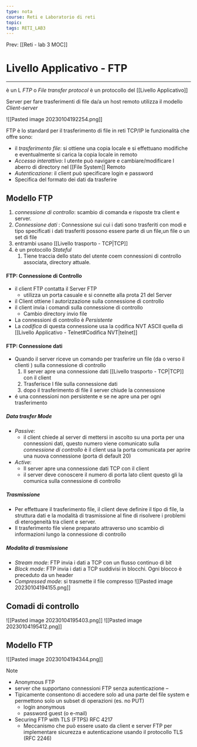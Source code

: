 ```yaml
---
type: nota
course: Reti e Laboratorio di reti
topic: 
tags: RETI_LAB3 
---
```


Prev: [[Reti - lab 3 MOC]]

# Livello Applicativo - FTP
---
è un L _FTP_ o _File transfer protocol_ è un protocollo del [[Livello Applicativo]] 

Server per fare trasferimenti di file da/a un host remoto
utilizza il modello _Client-server_

![[Pasted image 20230104192254.png]]

FTP è lo standard per il trasferimento di file in reti TCP/IP le funzionalità che offre sono:
- il _trasferimento file_: si ottiene una copia locale e si effettuano modifiche e eventualmente si carica la copia locale in remoto
- _Accesso interattivo_: l utente può navigare e cambiare/modificare l aberro di directory nel [[File System]] Remoto
- _Autenticazione_: il client può specificare login e password
- Specifica del formato dei dati da trasferire


## Modello FTP

1. _connessione di controllo_: scambio di comanda e risposte tra client e server. 
2. _Connessione dati_ : Connessione sui cui i dati sono trasferiti con modi e tipo specificati i dati trasferiti possono essere parte di un file,un file o un set di file
3. entrambi usano [[Livello trasporto - TCP|TCP]]
4. è un protocollo _Stateful_
	1. Tiene traccia dello stato del utente coem connessioni di controllo associata, directory attuale.


#### FTP: Connessione di Controllo
- il client FTP contatta il Server FTP
	- utilizza un porta casuale e si connette alla prota 21 del Server
- il Client ottiene l autorizzazione sulla connessione di controllo
- il client invia i comandi sulla connessione di controllo 
	- Cambio directory invio file
- La connessioni di controllo è _Persistente_
- La _codifica_ di questa connessione usa la codifica NVT ASCII quella di [[Livello Applicativo - Telnet#Codifica NVT|telnet]]
#### FTP: Connessione dati
- Quando il server riceve un comando per trasferire un file (da o verso il clienti ) sulla connessione di controllo
	1. Il server apre una connessione dati [[Livello trasporto - TCP|TCP]] con il client
	2. Trasferisce l file sulla connessione dati
	3. dopo il trasferimento di file il server chiude la connessione
- é una connessioni non persistente e se ne apre una per ogni trasferimento
##### Data trasfer Mode
-  _Passive_:
	- il client chiede al server di mettersi in ascolto su una porta per una connessioni dati, questo numero viene comunicato sulla _connessione di controllo_  è il client usa la porta comunicata per aprire una nuova connessione (porta di default 20)
-  _Active_:
	- Il server apre una connessione dati TCP con il client
	- il server deve conoscere il numero di porta lato client questo gli la comunica sulla connessione di controllo 
##### Trasmissione
- Per effettuare il trasferimento file, il client deve definire il tipo di file, la struttura dati e la modalità di trasmissione al fine di risolvere i problemi di eterogeneità tra client e server. 
- Il trasferimento file viene preparato attraverso uno scambio di informazioni lungo la connessione di controllo
##### Modalita di trasmissione
- _Stream mode_: FTP invia i dati a TCP con un flusso continuo di bit 
- _Block mode_: FTP invia i dati a TCP suddivisi in blocchi. Ogni blocco è preceduto da un header 
- _Compressed mode_: si trasmette il file compresso
![[Pasted image 20230104194155.png]]


## Comadi di controllo 
![[Pasted image 20230104195403.png]]
![[Pasted image 20230104195412.png]]

## Modello FTP 
![[Pasted image 20230104194344.png]]


>[!note]
>-  Anonymous FTP 
>	- server che supportano connessioni FTP senza autenticazione –
>	-  Tipicamente consentono di accedere solo ad una parte del file system e permettono solo un subset di operazioni (es. no PUT) 
>		- login anonymous 
>		- password guest (o e-mail) 
>- Securing FTP with TLS (FTPS) RFC 4217 
>	- Meccanismo che può essere usato da client e server FTP per implementare sicurezza e autenticazione usando il protocollo TLS (RFC 2246)

